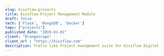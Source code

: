 ```yaml
---
slug: kissflow-projects
title: Kissflow Project Management Module
draft: false
tech: ['Flask', 'MongoDB', 'Docker']
tags: ["projects"]
published_date: "2019-01-01"
client: "Orangescape"
client_url : "https://kissflow.com"
description: Trello like Project management suite for Kissflow Digital workspace product. This module provides a set of features to manage projects, tasks, and milestones.
---
```

